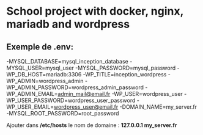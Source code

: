 # School project with docker, nginx, mariadb and wordpress

## Exemple de .env:

-MYSQL_DATABASE=mysql_inception_database
-MYSQL_USER=mysql_user
-MYSQL_PASSWORD=mysql_password
-WP_DB_HOST=mariadb:3306
-WP_TITLE=inception_wordpress
-WP_ADMIN=wordpress_admin
-WP_ADMIN_PASSWORD=wordpress_admin_password
-WP_ADMIN_EMAIL=admin_mail@email.fr
-WP_USER=wordpress_user
-WP_USER_PASSWORD=wordpress_user_password
-WP_USER_EMAIL=wordpress_user@email.fr
-DOMAIN_NAME=my_server.fr
-MYSQL_ROOT_PASSWORD=root_password

Ajouter dans **/etc/hosts** le nom de domaine : **127.0.0.1 my_server.fr**
